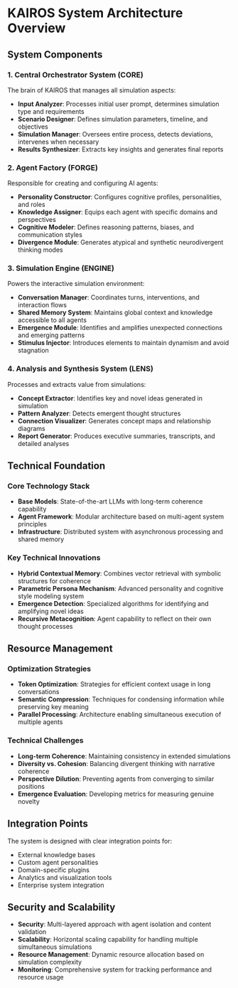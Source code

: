 # KAIROS System Architecture Overview

## System Components

### 1. Central Orchestrator System (CORE)
The brain of KAIROS that manages all simulation aspects:

- **Input Analyzer**: Processes initial user prompt, determines simulation type and requirements
- **Scenario Designer**: Defines simulation parameters, timeline, and objectives
- **Simulation Manager**: Oversees entire process, detects deviations, intervenes when necessary
- **Results Synthesizer**: Extracts key insights and generates final reports

### 2. Agent Factory (FORGE)
Responsible for creating and configuring AI agents:

- **Personality Constructor**: Configures cognitive profiles, personalities, and roles
- **Knowledge Assigner**: Equips each agent with specific domains and perspectives
- **Cognitive Modeler**: Defines reasoning patterns, biases, and communication styles
- **Divergence Module**: Generates atypical and synthetic neurodivergent thinking modes

### 3. Simulation Engine (ENGINE)
Powers the interactive simulation environment:

- **Conversation Manager**: Coordinates turns, interventions, and interaction flows
- **Shared Memory System**: Maintains global context and knowledge accessible to all agents
- **Emergence Module**: Identifies and amplifies unexpected connections and emerging patterns
- **Stimulus Injector**: Introduces elements to maintain dynamism and avoid stagnation

### 4. Analysis and Synthesis System (LENS)
Processes and extracts value from simulations:

- **Concept Extractor**: Identifies key and novel ideas generated in simulation
- **Pattern Analyzer**: Detects emergent thought structures
- **Connection Visualizer**: Generates concept maps and relationship diagrams
- **Report Generator**: Produces executive summaries, transcripts, and detailed analyses

## Technical Foundation

### Core Technology Stack
- **Base Models**: State-of-the-art LLMs with long-term coherence capability
- **Agent Framework**: Modular architecture based on multi-agent system principles
- **Infrastructure**: Distributed system with asynchronous processing and shared memory

### Key Technical Innovations
- **Hybrid Contextual Memory**: Combines vector retrieval with symbolic structures for coherence
- **Parametric Persona Mechanism**: Advanced personality and cognitive style modeling system
- **Emergence Detection**: Specialized algorithms for identifying and amplifying novel ideas
- **Recursive Metacognition**: Agent capability to reflect on their own thought processes

## Resource Management

### Optimization Strategies
- **Token Optimization**: Strategies for efficient context usage in long conversations
- **Semantic Compression**: Techniques for condensing information while preserving key meaning
- **Parallel Processing**: Architecture enabling simultaneous execution of multiple agents

### Technical Challenges
- **Long-term Coherence**: Maintaining consistency in extended simulations
- **Diversity vs. Cohesion**: Balancing divergent thinking with narrative coherence
- **Perspective Dilution**: Preventing agents from converging to similar positions
- **Emergence Evaluation**: Developing metrics for measuring genuine novelty

## Integration Points

The system is designed with clear integration points for:
- External knowledge bases
- Custom agent personalities
- Domain-specific plugins
- Analytics and visualization tools
- Enterprise system integration

## Security and Scalability

- **Security**: Multi-layered approach with agent isolation and content validation
- **Scalability**: Horizontal scaling capability for handling multiple simultaneous simulations
- **Resource Management**: Dynamic resource allocation based on simulation complexity
- **Monitoring**: Comprehensive system for tracking performance and resource usage